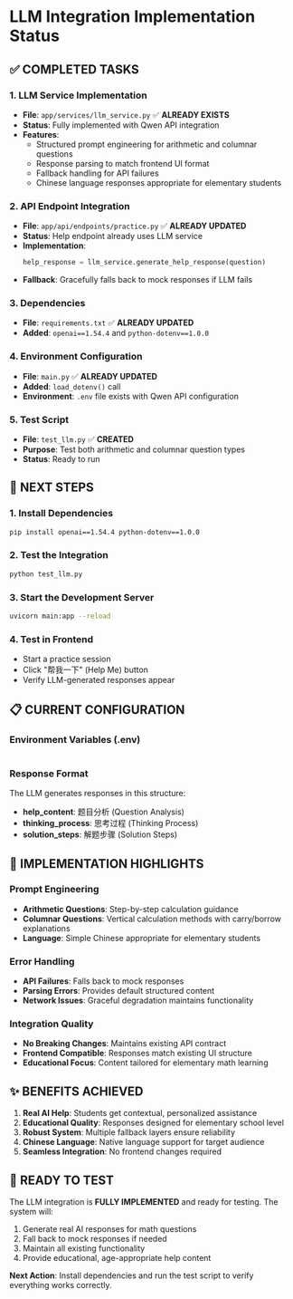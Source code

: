 # LLM Integration Implementation Status

## ✅ COMPLETED TASKS

### 1. LLM Service Implementation

- **File**: `app/services/llm_service.py` ✅ **ALREADY EXISTS**
- **Status**: Fully implemented with Qwen API integration
- **Features**:
  - Structured prompt engineering for arithmetic and columnar questions
  - Response parsing to match frontend UI format
  - Fallback handling for API failures
  - Chinese language responses appropriate for elementary students

### 2. API Endpoint Integration

- **File**: `app/api/endpoints/practice.py` ✅ **ALREADY UPDATED**
- **Status**: Help endpoint already uses LLM service
- **Implementation**:
  ```python
  help_response = llm_service.generate_help_response(question)
  ```
- **Fallback**: Gracefully falls back to mock responses if LLM fails

### 3. Dependencies

- **File**: `requirements.txt` ✅ **ALREADY UPDATED**
- **Added**: `openai==1.54.4` and `python-dotenv==1.0.0`

### 4. Environment Configuration

- **File**: `main.py` ✅ **ALREADY UPDATED**
- **Added**: `load_dotenv()` call
- **Environment**: `.env` file exists with Qwen API configuration

### 5. Test Script

- **File**: `test_llm.py` ✅ **CREATED**
- **Purpose**: Test both arithmetic and columnar question types
- **Status**: Ready to run

## 🔄 NEXT STEPS

### 1. Install Dependencies

```bash
pip install openai==1.54.4 python-dotenv==1.0.0
```

### 2. Test the Integration

```bash
python test_llm.py
```

### 3. Start the Development Server

```bash
uvicorn main:app --reload
```

### 4. Test in Frontend

- Start a practice session
- Click "帮我一下" (Help Me) button
- Verify LLM-generated responses appear

## 📋 CURRENT CONFIGURATION

### Environment Variables (.env)

```env

```

### Response Format

The LLM generates responses in this structure:

- **help_content**: 题目分析 (Question Analysis)
- **thinking_process**: 思考过程 (Thinking Process)
- **solution_steps**: 解题步骤 (Solution Steps)

## 🎯 IMPLEMENTATION HIGHLIGHTS

### Prompt Engineering

- **Arithmetic Questions**: Step-by-step calculation guidance
- **Columnar Questions**: Vertical calculation methods with carry/borrow explanations
- **Language**: Simple Chinese appropriate for elementary students

### Error Handling

- **API Failures**: Falls back to mock responses
- **Parsing Errors**: Provides default structured content
- **Network Issues**: Graceful degradation maintains functionality

### Integration Quality

- **No Breaking Changes**: Maintains existing API contract
- **Frontend Compatible**: Responses match existing UI structure
- **Educational Focus**: Content tailored for elementary math learning

## ✨ BENEFITS ACHIEVED

1. **Real AI Help**: Students get contextual, personalized assistance
2. **Educational Quality**: Responses designed for elementary school level
3. **Robust System**: Multiple fallback layers ensure reliability
4. **Chinese Language**: Native language support for target audience
5. **Seamless Integration**: No frontend changes required

## 🚀 READY TO TEST

The LLM integration is **FULLY IMPLEMENTED** and ready for testing. The system will:

1. Generate real AI responses for math questions
2. Fall back to mock responses if needed
3. Maintain all existing functionality
4. Provide educational, age-appropriate help content

**Next Action**: Install dependencies and run the test script to verify everything works correctly.
